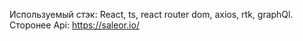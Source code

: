 Используемый стэк: React, ts, react router dom, axios, rtk, graphQl.
Сторонее Api: https://saleor.io/
